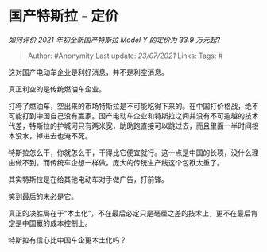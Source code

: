 # 国产特斯拉 - 定价
*如何评价 2021 年初全新国产特斯拉 Model Y 的定价为 33.9 万元起?*

> Author: #Anonymity
> Last update: *23/07/2021*
> Links:
> Tags: #

这对国产电动车企业是利好消息，并不是利空消息。

真正利空的是传统燃油车企业。

打垮了燃油车，空出来的市场特斯拉是不可能吃得下来的。在中国打价格战，绝不可能打到中国自己没有赢家。国产电动车企业和特斯拉之间并没有不可逾越的技术代差，特斯拉的护城河只有两米宽，助助跑直接可以跳过去，而且里面一半时间根本没水，掉进去也淹不死。

特斯拉怎么干，你就怎么干，干得比它便宜就行。这一点是中国的长项，没什么理由做不到。而传统车企想一样做，庞大的传统生产线这个包袱太重了。

其实特斯拉是在给其他电动车对手做广告，打前锋。

笑到最后的未必是它。

真正的决胜局在于“本土化”，不在最后必定只是毫厘之差的技术上，更不在最后肯定是中国赢的成本控制上。

特斯拉有信心比中国车企更本土化吗？
